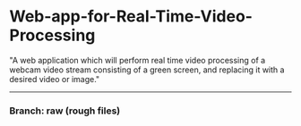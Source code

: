 # Web-app-for-Real-Time-Video-Processing
"A web application which will perform real time video processing of a webcam video stream consisting of a green screen, and replacing it with a desired video or image."

----------------------------------------------
### Branch: raw (rough files)


